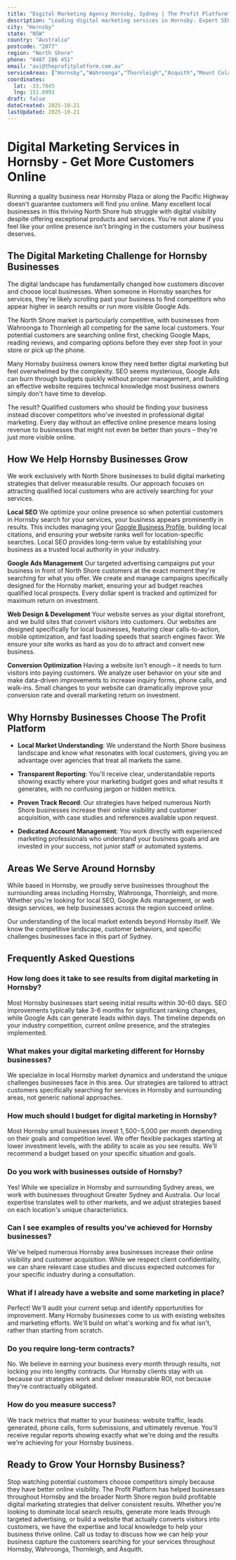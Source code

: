 ```yaml
---
title: "Digital Marketing Agency Hornsby, Sydney | The Profit Platform"
description: "Leading digital marketing services in Hornsby. Expert SEO, Google Ads & web design for North Shore businesses. Call 0487 286 451 for a free consultation."
city: "Hornsby"
state: "NSW"
country: "Australia"
postcode: "2077"
region: "North Shore"
phone: "0487 286 451"
email: "avi@theprofitplatform.com.au"
serviceAreas: ["Hornsby","Wahroonga","Thornleigh","Asquith","Mount Colah"]
coordinates:
  lat: -33.7045
  lng: 151.0993
draft: false
dateCreated: 2025-10-21
lastUpdated: 2025-10-21
---
```


<script type="application/ld+json">
{
  "@context": "https://schema.org",
  "@type": "LocalBusiness",
  "@id": "https://theprofitplatform.com.au/locations/hornsby/",
  "name": "The Profit Platform",
  "description": "Leading digital marketing services in Hornsby. Expert SEO, Google Ads & web design for North Shore businesses. Call 0487 286 451 for a free consultation.",
  "url": "https://theprofitplatform.com.au/locations/hornsby/",
  "telephone": "0487 286 451",
  "email": "avi@theprofitplatform.com.au",
  "address": {
    "@type": "PostalAddress",
    "addressLocality": "Hornsby",
    "addressRegion": "NSW",
    "postalCode": "2077",
    "addressCountry": "AU"
  },
  "areaServed": {
    "@type": "City",
    "name": "Hornsby"
  },
  "priceRange": "$$",
  "openingHours": "Mo-Fr 09:00-18:00",
  "sameAs": [
    "https://www.facebook.com/theprofitplatform",
    "https://www.linkedin.com/company/theprofitplatform",
    "https://twitter.com/profitplatform"
  ],
  "geo": {
    "@type": "GeoCoordinates"
  }
}
</script>


# Digital Marketing Services in Hornsby - Get More Customers Online

Running a quality business near Hornsby Plaza or along the Pacific Highway doesn't guarantee customers will find you online. Many excellent local businesses in this thriving North Shore hub struggle with digital visibility despite offering exceptional products and services. You're not alone if you feel like your online presence isn't bringing in the customers your business deserves.

## The Digital Marketing Challenge for Hornsby Businesses

The digital landscape has fundamentally changed how customers discover and choose local businesses. When someone in Hornsby searches for services, they're likely scrolling past your business to find competitors who appear higher in search results or run more visible Google Ads.

The North Shore market is particularly competitive, with businesses from Wahroonga to Thornleigh all competing for the same local customers. Your potential customers are searching online first, checking Google Maps, reading reviews, and comparing options before they ever step foot in your store or pick up the phone.

Many Hornsby business owners know they need better digital marketing but feel overwhelmed by the complexity. SEO seems mysterious, Google Ads can burn through budgets quickly without proper management, and building an effective website requires technical knowledge most business owners simply don't have time to develop.

The result? Qualified customers who should be finding your business instead discover competitors who've invested in professional digital marketing. Every day without an effective online presence means losing revenue to businesses that might not even be better than yours – they're just more visible online.

## How We Help Hornsby Businesses Grow

We work exclusively with North Shore businesses to build digital marketing strategies that deliver measurable results. Our approach focuses on attracting qualified local customers who are actively searching for your services.

**Local SEO**
We optimize your online presence so when potential customers in Hornsby search for your services, your business appears prominently in results. This includes managing your [Google Business Profile](/blog/how-to-optimise-your-google-business-profile-for-sydney-local-search-in-2025/), building local citations, and ensuring your website ranks well for location-specific searches. Local SEO provides long-term value by establishing your business as a trusted local authority in your industry.

**Google Ads Management**
Our targeted advertising campaigns put your business in front of North Shore customers at the exact moment they're searching for what you offer. We create and manage campaigns specifically designed for the Hornsby market, ensuring your ad budget reaches qualified local prospects. Every dollar spent is tracked and optimized for maximum return on investment.

**Web Design & Development**
Your website serves as your digital storefront, and we build sites that convert visitors into customers. Our websites are designed specifically for local businesses, featuring clear calls-to-action, mobile optimization, and fast loading speeds that search engines favor. We ensure your site works as hard as you do to attract and convert new business.

**Conversion Optimization**
Having a website isn't enough – it needs to turn visitors into paying customers. We analyze user behavior on your site and make data-driven improvements to increase inquiry forms, phone calls, and walk-ins. Small changes to your website can dramatically improve your conversion rate and overall marketing return on investment.

## Why Hornsby Businesses Choose The Profit Platform

- **Local Market Understanding**: We understand the North Shore business landscape and know what resonates with local customers, giving you an advantage over agencies that treat all markets the same.

- **Transparent Reporting**: You'll receive clear, understandable reports showing exactly where your marketing budget goes and what results it generates, with no confusing jargon or hidden metrics.

- **Proven Track Record**: Our strategies have helped numerous North Shore businesses increase their online visibility and customer acquisition, with case studies and references available upon request.

- **Dedicated Account Management**: You work directly with experienced marketing professionals who understand your business goals and are invested in your success, not junior staff or automated systems.


## Areas We Serve Around Hornsby

While based in Hornsby, we proudly serve businesses throughout the surrounding areas including Hornsby, Wahroonga, Thornleigh, and more. Whether you're looking for local SEO, Google Ads management, or web design services, we help businesses across the region succeed online.

Our understanding of the local market extends beyond Hornsby itself. We know the competitive landscape, customer behaviors, and specific challenges businesses face in this part of Sydney.


## Frequently Asked Questions

### How long does it take to see results from digital marketing in Hornsby?

Most Hornsby businesses start seeing initial results within 30-60 days. SEO improvements typically take 3-6 months for significant ranking changes, while Google Ads can generate leads within days. The timeline depends on your industry competition, current online presence, and the strategies implemented.

### What makes your digital marketing different for Hornsby businesses?

We specialize in local Hornsby market dynamics and understand the unique challenges businesses face in this area. Our strategies are tailored to attract customers specifically searching for services in Hornsby and surrounding areas, not generic national approaches.

### How much should I budget for digital marketing in Hornsby?

Most Hornsby small businesses invest $1,500-$5,000 per month depending on their goals and competition level. We offer flexible packages starting at lower investment levels, with the ability to scale as you see results. We'll recommend a budget based on your specific situation and goals.

### Do you work with businesses outside of Hornsby?

Yes! While we specialize in Hornsby and surrounding Sydney areas, we work with businesses throughout Greater Sydney and Australia. Our local expertise translates well to other markets, and we adjust strategies based on each location's unique characteristics.

### Can I see examples of results you've achieved for Hornsby businesses?

We've helped numerous Hornsby area businesses increase their online visibility and customer acquisition. While we respect client confidentiality, we can share relevant case studies and discuss expected outcomes for your specific industry during a consultation.

### What if I already have a website and some marketing in place?

Perfect! We'll audit your current setup and identify opportunities for improvement. Many Hornsby businesses come to us with existing websites and marketing efforts. We'll build on what's working and fix what isn't, rather than starting from scratch.

### Do you require long-term contracts?

No. We believe in earning your business every month through results, not locking you into lengthy contracts. Our Hornsby clients stay with us because our strategies work and deliver measurable ROI, not because they're contractually obligated.

### How do you measure success?

We track metrics that matter to your business: website traffic, leads generated, phone calls, form submissions, and ultimately revenue. You'll receive regular reports showing exactly what we're doing and the results we're achieving for your Hornsby business.

## Ready to Grow Your Hornsby Business?

Stop watching potential customers choose competitors simply because they have better online visibility. The Profit Platform has helped businesses throughout Hornsby and the broader North Shore region build profitable digital marketing strategies that deliver consistent results. Whether you're looking to dominate local search results, generate more leads through targeted advertising, or build a website that actually converts visitors into customers, we have the expertise and local knowledge to help your business thrive online. Call us today to discuss how we can help your business capture the customers searching for your services throughout Hornsby, Wahroonga, Thornleigh, and Asquith.